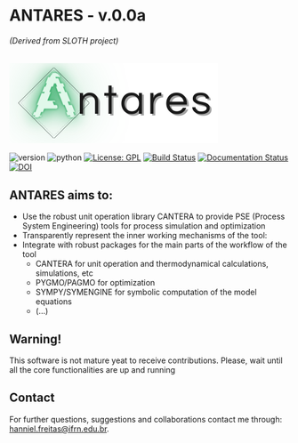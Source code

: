 # ANTARES - v.0.0a  
###### (Derived from SLOTH project)

![antares_logo](https://github.com/hfsf/antares/blob/master/docs/antares_logo.png?raw=true)


![version](https://img.shields.io/badge/version-0.0a-orange?style=for-the-badge)
![python](https://img.shields.io/badge/python-3.8--3.7-blue?style=for-the-badge)
[![License: GPL](https://img.shields.io/badge/License-GPL-blue.svg?style=for-the-badge)](https://opensource.org/licenses/GPL)
[![Build Status](https://travis-ci.com/hfsf/antares.svg?style=for-the-badge&branch=master)](https://travis-ci.com/hfsf/antares)
[![Documentation Status](https://readthedocs.org/projects/antares/badge/?style=for-the-badge&version=latest)](https://antares.readthedocs.io/en/latest/?badge=latest)
[![DOI](https://zenodo.org/badge/00000.svg)](https://zenodo.org/badge/latestdoi/00000)

## ANTARES aims to:

* Use the robust unit operation library CANTERA to provide PSE (Process System Engineering) tools for process simulation and optimization
* Transparently represent the inner working mechanisms of the tool:
* Integrate with robust packages for the main parts of the workflow of the tool
  - CANTERA for unit operation and thermodynamical calculations, simulations, etc
  - PYGMO/PAGMO for optimization 
  - SYMPY/SYMENGINE for symbolic computation of the model equations
  - (...)

## Warning!

This software is not mature yeat to receive contributions. Please, wait until all the core functionalities are up and running 

## Contact

For further questions, suggestions and collaborations contact me through: <hanniel.freitas@ifrn.edu.br>.

<!---
.. |cantera| image:: https://cantera.org/assets/img/cantera-logo.png
    :target: https://cantera.org
    :alt: cantera logo
    :width: 675px
    :align: middle

.. |doi| image:: https://zenodo.org/badge/DOI/10.5281/zenodo.170284.svg
   :target: https://doi.org/10.5281/zenodo.1174508

.. |codecov| image:: https://img.shields.io/codecov/c/github/Cantera/cantera/master.svg
   :target: https://codecov.io/gh/Cantera/cantera?branch=master

.. |release| image:: https://img.shields.io/github/release/cantera/cantera.svg
   :target: https://github.com/Cantera/cantera/releases
   :alt: GitHub release
--->
